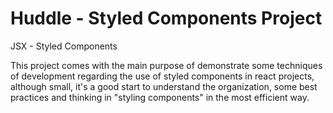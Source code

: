 # Huddle - Styled Components Project

JSX - Styled Components


This project comes with the main purpose of demonstrate some techniques of development regarding the use of styled components in react projects, although small, it's a good start to understand the organization, some best practices and thinking in "styling components" in the most efficient way.




